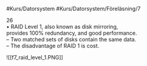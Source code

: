 #Kurs/Datorsystem #Kurs/Datorsystem/Föreläsning/7

26  
• RAID Level 1, also known as disk mirroring,  
provides 100% redundancy, and good performance.  
– Two matched sets of disks contain the same data.  
– The disadvantage of RAID 1 is cost.

![[f7_raid_level_1.PNG]]